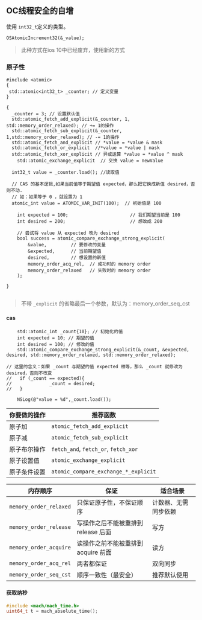 ## OC线程安全的自增

使用 `int32_t`定义的类型。

`OSAtomicIncrement32(&_value);`

> 此种方式在ios 10中已经废弃，使用新的方式



### 原子性

```objc
#include <atomic>
{
 std::atomic<int32_t> _counter; // 定义变量
}

{
  _counter = 3; // 设置默认值
  std::atomic_fetch_add_explicit(&_counter, 1, std::memory_order_relaxed); // += 1的操作
  std::atomic_fetch_sub_explicit(&_counter, 1,std::memory_order_relaxed); // -= 1的操作
  std::atomic_fetch_and_explicit // *value = *value & mask
  std::atomic_fetch_or_explicit  //*value = *value | mask
  std::atomic_fetch_xor_explicit // 异或运算 *value = *value ^ mask
    std::atomic_exchange_explicit  // 交换 value = newValue
      
  int32_t value = _counter.load(); //读取值
  
  // CAS 的基本逻辑,如果当前值等于期望值 expected，那么把它换成新值 desired，否则不动.
  // 如：如果等于 0 ，就设置为 1
  atomic_int value = ATOMIC_VAR_INIT(100);  // 初始值是 100

    int expected = 100;                       // 我们期望当前是 100
    int desired = 200;                        // 想改成 200

    // 尝试将 value 从 expected 改为 desired
    bool success = atomic_compare_exchange_strong_explicit(
        &value,         // 要修改的变量
        &expected,      // 当前期望值
        desired,        // 想设置的新值
        memory_order_acq_rel,  // 成功时的 memory order
        memory_order_relaxed   // 失败时的 memory order
    );

}


```

> 不带 `_explicit` 的省略最后一个参数，默认为：memory_order_seq_cst

#### cas

```objc
    std::atomic_int _count{10}; // 初始化的值
    int expected = 10; // 期望的值
    int desired = 100; // 修改的值
    std::atomic_compare_exchange_strong_explicit(&_count, &expected, desired, std::memory_order_relaxed, std::memory_order_relaxed);

// 这里的含义：如果 _count 与期望的值 expected 相等，那么 _count 就修改为 desired，否则不改变
//   if (_count == expected){
//				_count = desired;
//   }

    NSLog(@"value = %d",_count.load());
```



| 你要做的操作 | 推荐函数                             |
| ------------ | ------------------------------------ |
| 原子加       | `atomic_fetch_add_explicit`          |
| 原子减       | `atomic_fetch_sub_explicit`          |
| 原子布尔操作 | `fetch_and`, `fetch_or`, `fetch_xor` |
| 原子设置值   | `atomic_exchange_explicit`           |
| 原子条件设置 | `atomic_compare_exchange_*_explicit` |



| 内存顺序               | 保证                                | 适合场景             |
| ---------------------- | ----------------------------------- | -------------------- |
| `memory_order_relaxed` | 只保证原子性，不保证顺序            | 计数器、无需同步依赖 |
| `memory_order_release` | 写操作之后不能被重排到 release 后面 | 写方                 |
| `memory_order_acquire` | 读操作之前不能被重排到 acquire 前面 | 读方                 |
| `memory_order_acq_rel` | 两者都保证                          | 双向同步             |
| `memory_order_seq_cst` | 顺序一致性（最安全）                | 推荐默认使用         |

#### 获取纳秒

```c++
#include <mach/mach_time.h>
uint64_t t = mach_absolute_time();
```

